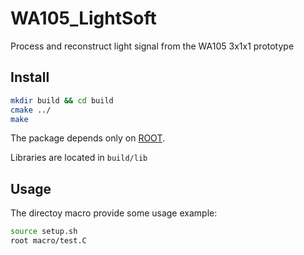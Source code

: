 # WA105_LightSoft

Process and reconstruct light signal from the WA105 3x1x1 prototype

Install
-------
```bash
mkdir build && cd build
cmake ../
make
```
The package depends only on [ROOT](http://root.cern.ch/).

Libraries are located in ```build/lib ```

Usage
-----
The directoy macro provide some usage example:
```bash
source setup.sh
root macro/test.C
```
